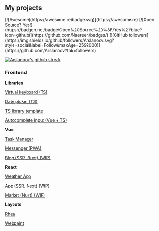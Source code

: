 <h2>My projects</h2>
[![Awesome](https://awesome.re/badge.svg)](https://awesome.re)
[![Open Source? Yes!](https://badgen.net/badge/Open%20Source%20%3F/Yes%21/blue?icon=github)](https://github.com/Naereen/badges/)
[![GitHub followers](https://img.shields.io/github/followers/Arslanoov.svg?style=social&label=Follow&maxAge=2592000)](https://github.com/Arslanoov?tab=followers)

[![Arslanoov's github streak](https://github-readme-streak-stats.herokuapp.com/?user=Arslanoov)](https://github.com/Arslanoov/github-readme-streak-stats)

<h3>Frontend</h3>
<p><b>Libraries</b></p>
<p><a href="https://github.com/Arslanoov/virtual-keyboard">Virtual keyboard (TS)</a></p>
<p><a href="https://github.com/Arslanoov/date-picker">Date picker (TS)</a></p>
<p><a href="https://github.com/Arslanoov/ts-library-template">TS library template</a></p>
<p><a href="https://github.com/Arslanoov/vue-autocomplete">Autocomplete input (Vue + TS)</a></p>

<p><b>Vue</b></p>
<p><a href="https://github.com/Arslanoov/vue-task-manager">Task Manager</a></p>
<p><a href="https://github.com/Arslanoov/messenger-pwa">Messenger (PWA)</a></p>
<p><a href="https://github.com/Arslanoov/nuxt-blog">Blog (SSR, Nuxt) (WIP)</a></p>

<p><b>React</b></p>
<p><a href="https://github.com/Arslanoov/react-weather">Weather App</a></p>
<p><a href="https://github.com/Arslanoov/next-app">App (SSR, Next) (WIP)</a></p>
<p><a href="https://github.com/Arslanoov/react-market">Market (Nuxt) (WIP)</a></p>

<p><b>Layouts</b></p>
<p><a href="https://github.com/Arslanoov/rhea-layout">Rhea</a></p>
<p><a href="https://github.com/Arslanoov/webpaint-layout">Webpaint</a></p>
